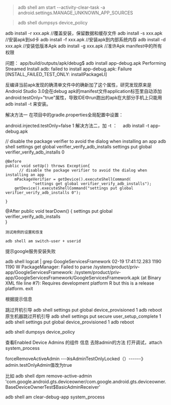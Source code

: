 


> adb shell am start --activity-clear-task -a android.settings.MANAGE_UNKNOWN_APP_SOURCES

> adb shell dumpsys device_policy


adb install -r xxx.apk //覆盖安装，保留数据和缓存文件
adb install -s xxx.apk //安装apk到sd卡
adb install -f xxx.apk //安装apk到内部系统内存
adb install -d xxx.apk //安装低版本Apk
adb install -g xxx.apk //准许Apk manifest中的所有权限


问题：
app/build/outputs/apk/debug$ adb install app-debug.apk
Performing Streamed Install
adb: failed to install app-debug.apk: Failure [INSTALL_FAILED_TEST_ONLY: installPackageLI]


反编译当前apk发现的确清单文件中的确新加了这个属性，研究发现原来是Android Studio 3.0会在debug apk的manifest文件application标签里自动添加 android:testOnly="true"属性，导致IDE中run跑出的apk在大部分手机上只能用adb install -t 来安装。

解决方法一
在项目中的gradle.properties全局配置中设置：

android.injected.testOnly=false
1
解决方法二，加 -t ：　
adb install -t app-debug.apk

 // disable the package verifier to avoid the dialog when installing an app
adb  shell settings get global verifier_verify_adb_installs
settings put global verifier_verify_adb_installs 0


    @Before
    public void setUp() throws Exception{
          // disable the package verifier to avoid the dialog when installing an app
        mPackageVerifier = getDevice().executeShellCommand(
                "settings get global verifier_verify_adb_installs");
        getDevice().executeShellCommand("settings put global verifier_verify_adb_installs 0");
        
    }
  @After
    public void tearDown() {
    settings put global verifier_verify_adb_installs  
    }
    
    测试用例的设置和恢复
    
    adb shell am switch-user + userid


提示google服务安装失败

adb shell logcat | grep GoogleServicesFramework
02-19 17:41:12.283  1190  1190 W PackageManager: Failed to parse /system/product/priv-app/GoogleServicesFramework: /system/product/priv-app/GoogleServicesFramework/GoogleServicesFramework.apk (at Binary XML file line #7): Requires development platform R but this is a release platform.
exit

根据提示信息



跳过开机引导
adb shell settings put global device_provisioned 1
adb reboot
原生机器跳过开机引导
adb shell settings put secure user_setup_complete 1
adb shell settings put global device_provisioned 1
adb reboot


adb shell dumpsys device_policy

查看Enabled Device Admins 的组件 信息
去除admin的方法
打开调试，attach system_process

forceRemoveActiveAdmin ---》isAdminTestOnlyLocked（）------》admin.testOnlyAdmin值改为true

比如 adb shell  dpm remove-active-admin  'com.google.android.gts.deviceowner/com.google.android.gts.deviceowner.BaseDeviceOwnerTest\$BasicAdminReceiver'

adb shell am clear-debug-app    system_process


